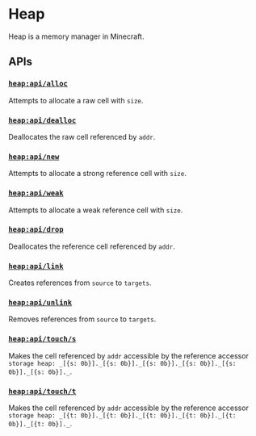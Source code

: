 # Heap

Heap is a memory manager in Minecraft.

## APIs

### [`heap:api/alloc`](https://github.com/intsuc/Heap/blob/main/Heap/data/heap/functions/api/alloc.mcfunction)

Attempts to allocate a raw cell with `size`.

### [`heap:api/dealloc`](https://github.com/intsuc/Heap/blob/main/Heap/data/heap/functions/api/dealloc.mcfunction)

Deallocates the raw cell referenced by `addr`.

### [`heap:api/new`](https://github.com/intsuc/Heap/blob/main/Heap/data/heap/functions/api/new.mcfunction)

Attempts to allocate a strong reference cell with `size`.

### [`heap:api/weak`](https://github.com/intsuc/Heap/blob/main/Heap/data/heap/functions/api/weak.mcfunction)

Attempts to allocate a weak reference cell with `size`.

### [`heap:api/drop`](https://github.com/intsuc/Heap/blob/main/Heap/data/heap/functions/api/drop.mcfunction)

Deallocates the reference cell referenced by `addr`.

### [`heap:api/link`](https://github.com/intsuc/Heap/blob/main/Heap/data/heap/functions/api/link.mcfunction)

Creates references from `source` to `targets`.

### [`heap:api/unlink`](https://github.com/intsuc/Heap/blob/main/Heap/data/heap/functions/api/unlink.mcfunction)

Removes references from `source` to `targets`.

### [`heap:api/touch/s`](https://github.com/intsuc/Heap/blob/main/Heap/data/heap/functions/api/touch/s.mcfunction)

Makes the cell referenced by `addr` accessible by the reference accessor `storage heap: _[{s: 0b}]._[{s: 0b}]._[{s: 0b}]._[{s: 0b}]._[{s: 0b}]._[{s: 0b}]._`.

### [`heap:api/touch/t`](https://github.com/intsuc/Heap/blob/main/Heap/data/heap/functions/api/touch/t.mcfunction)

Makes the cell referenced by `addr` accessible by the reference accessor `storage heap: _[{t: 0b}]._[{t: 0b}]._[{t: 0b}]._[{t: 0b}]._[{t: 0b}]._[{t: 0b}]._`.
